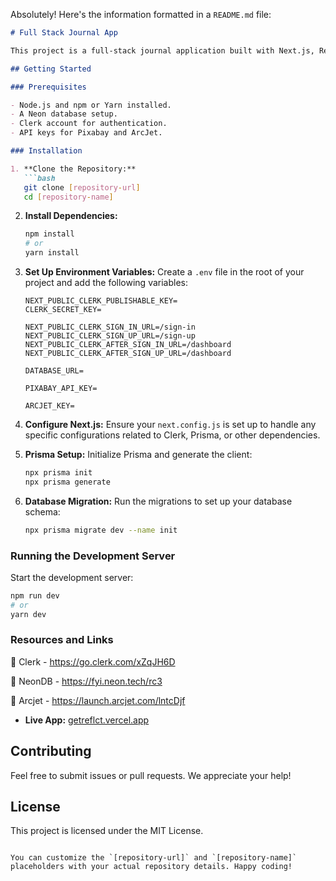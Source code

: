 Absolutely! Here's the information formatted in a `README.md` file:

```markdown
# Full Stack Journal App

This project is a full-stack journal application built with Next.js, React, Tailwind CSS, Prisma, Neon, Clerk, ArcJet, and Shadcn UI.

## Getting Started

### Prerequisites

- Node.js and npm or Yarn installed.
- A Neon database setup.
- Clerk account for authentication.
- API keys for Pixabay and ArcJet.

### Installation

1. **Clone the Repository:**
   ```bash
   git clone [repository-url]
   cd [repository-name]
   ```

2. **Install Dependencies:**
   ```bash
   npm install
   # or
   yarn install
   ```

3. **Set Up Environment Variables:**
   Create a `.env` file in the root of your project and add the following variables:
   ```plaintext
   NEXT_PUBLIC_CLERK_PUBLISHABLE_KEY=
   CLERK_SECRET_KEY=

   NEXT_PUBLIC_CLERK_SIGN_IN_URL=/sign-in
   NEXT_PUBLIC_CLERK_SIGN_UP_URL=/sign-up
   NEXT_PUBLIC_CLERK_AFTER_SIGN_IN_URL=/dashboard
   NEXT_PUBLIC_CLERK_AFTER_SIGN_UP_URL=/dashboard

   DATABASE_URL=

   PIXABAY_API_KEY=

   ARCJET_KEY=
   ```

4. **Configure Next.js:**
   Ensure your `next.config.js` is set up to handle any specific configurations related to Clerk, Prisma, or other dependencies.

5. **Prisma Setup:**
   Initialize Prisma and generate the client:
   ```bash
   npx prisma init
   npx prisma generate
   ```

6. **Database Migration:**
   Run the migrations to set up your database schema:
   ```bash
   npx prisma migrate dev --name init
   ```

### Running the Development Server

Start the development server:
```bash
npm run dev
# or
yarn dev
```

### Resources and Links

🔗 Clerk - https://go.clerk.com/xZqJH6D

🔗 NeonDB - https://fyi.neon.tech/rc3

🔗 Arcjet - https://launch.arcjet.com/lntcDjf

- **Live App:** [getreflct.vercel.app](https://getreflct.vercel.app/)

## Contributing

Feel free to submit issues or pull requests. We appreciate your help!

## License

This project is licensed under the MIT License.
```

You can customize the `[repository-url]` and `[repository-name]` placeholders with your actual repository details. Happy coding!

